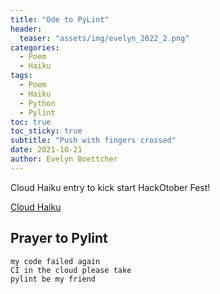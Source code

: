 ```yaml
---
title: "Ode to PyLint"
header:
  teaser: "assets/img/evelyn_2022_2.png"
categories:
  - Poem
  - Haiku
tags:
  - Poem
  - Haiku 
  - Python
  - Pylint 
toc: true
toc_sticky: true
subtitle: "Push with fingers crossed"
date: 2021-10-21 
author: Evelyn Boettcher
---
```


Cloud Haiku entry to kick start HackOtober Fest!

[Cloud Haiku](https://github.com/do-community/cloud_haiku/blob/main/_haikus/pylint.md)

## Prayer to Pylint 

~~~text
my code failed again
CI in the cloud please take
pylint be my friend
~~~